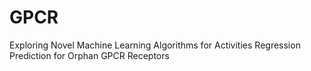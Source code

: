 # GPCR
Exploring Novel Machine Learning Algorithms for Activities Regression Prediction for Orphan GPCR Receptors
